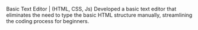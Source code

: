 Basic Text Editor | (HTML, CSS, Js) Developed a basic text editor that eliminates the need to type the basic HTML structure manually, streamlining the coding process for beginners.
